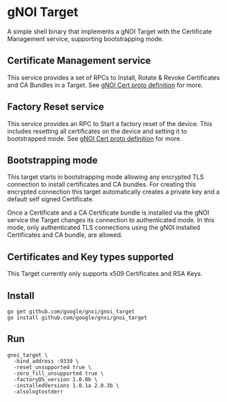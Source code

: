 # gNOI Target

A simple shell binary that implements a gNOI Target with the Certificate
Management service, supporting bootstrapping mode.

## Certificate Management service

This service provides a set of RPCs to Install, Rotate & Revoke Certificates and
CA Bundles in a Target. See [gNOI Cert proto definition](https://github.com/openconfig/gnoi/blob/master/cert/cert.proto) for more.

## Factory Reset service

This service provides an RPC to Start a factory reset of the device. This includes
resetting all certificates on the device and setting it to bootstrapped mode.
See [gNOI Cert proto definition](https://github.com/openconfig/gnoi/blob/master/factory_reset/reset.proto) for more.

## Bootstrapping mode

This target starts in bootstrapping mode allowing any encrypted TLS connection
to install certificates and CA bundles. For creating this encrypted connection
this target automatically creates a private key and a default self signed
Certificate.

Once a Certificate and a CA Certificate bundle is installed via the gNOI service
the Target changes its connection to authenticated mode. In this mode, only
authenticated TLS connections using the gNOI installed Certificates and CA
bundle, are allowed.



## Certificates and Key types supported

This Target currently only supports x509 Certificates and RSA Keys.

## Install

```
go get github.com/google/gnxi/gnoi_target
go install github.com/google/gnxi/gnoi_target
```

## Run

```
gnoi_target \
  -bind_address :9339 \
  -reset_unsupported true \
  -zero_fill_unsupported true \
  -factoryOS_version 1.0.0b \
  -installedVersions 1.0.1a 2.0.3b \
  -alsologtostderr
```
